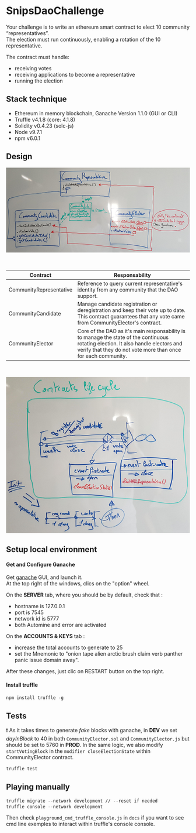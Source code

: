 # SnipsDaoChallenge

Your challenge is to write an ethereum smart contract to elect 10 community “representatives”. <br>
The election must run continuously, enabling a rotation of the 10 representative.

The contract must handle:

- receiving votes
- receiving applications to become a representative
- running the election

## Stack technique

- Ethereum in memory blockchain, Ganache Version 1.1.0 (GUI or CLI)
- Truffle v4.1.8 (core: 4.1.8)
- Solidity v0.4.23 (solc-js)
- Node v9.7.1
- npm v6.0.1

## Design

[![Design](docs/pictures/snips_dao_design.png)](docs/pictures/snips_dao_design.png)

<br>

| Contract                | Responsability                 |
|-------------------------|--------------------------------|
| CommunityRepresentative | Reference to query current representative's identity from any community that the DAO support. |
| CommunityCandidate | Manage candidate registration or deregistration and keep their vote up to date. This contract guarantees that any vote came from CommunityElector's contract. |
| CommunityElector | Core of the DAO as it's main responsability is to manage the state of the continuous rotating election. It also handle electors and verify that they do not vote more than once for each community. |

<br>

[![Lifecycle](docs/pictures/snips_dao_lifecycle.png)](docs/pictures/snips_dao_lifecycle.png)

## Setup local environment

#### Get and Configure Ganache

Get [ganache](http://truffleframework.com/ganache/) GUI, and launch it.<br>
At the top right of the windows, clics on the "option" wheel.<br>

On the **SERVER** tab, where you should be by default, check that :
- hostname is 127.0.0.1
- port is 7545
- network id is 5777
- both Automine and error are activated

On the **ACCOUNTS & KEYS** tab :
- increase the total accounts to generate to 25
- set the Mnemonic to "onion tape alien arctic brush claim verb panther panic issue domain away".

After these changes, just clic on RESTART button on the top right.

#### Install truffle

```
npm install truffle -g
```

## Tests

:heavy_exclamation_mark: As it takes times to generate *fake* blocks with ganache, in **DEV** we set *dayInBlock* to 40 in both `CommunityElector.sol` and `CommunityElector.js` but should be set to 5760 in **PROD**.
In the same logic, we also modify `startVotingBlock` in the `modifier closeElectionState` within CommunityElector contract.

```
truffle test
```

## Playing manually

```
truffle migrate --network development // --reset if needed
truffle console --network development
```

Then check `playground_cmd_truffle_console.js` in `docs` if you want to see cmd line exemples to interact within truffle's console console.
